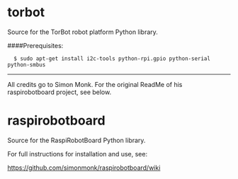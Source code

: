 torbot
======

Source for the TorBot robot platform Python library.

####Prerequisites:


```
  $ sudo apt-get install i2c-tools python-rpi.gpio python-serial python-smbus
```



---

All credits go to Simon Monk. For the original ReadMe of his
raspirobotboard project, see below.


raspirobotboard
===============

Source for the RaspiRobotBoard Python library.

For full instructions for installation and use, see:

https://github.com/simonmonk/raspirobotboard/wiki

